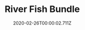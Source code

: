 ---
templateKey: blog-post
featuredpost: false
date: 2020-02-26T00:00:02.711Z
featuredimage: /img/River_Fish_Bundle.png
title: River Fish Bundle
description: Fish Tank
reward: Bait (30)
tags:
  - Sunfish
  - Catfish
  - Shad
  - Tiger Trout
  - bundles
  - Fish Tank
---